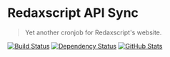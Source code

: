 Redaxscript API Sync
====================

> Yet another cronjob for Redaxscript's website.

[![Build Status](https://img.shields.io/travis/redaxmedia/redaxscript-api-sync.svg)](https://travis-ci.org/redaxmedia/redaxscript-api-sync)
[![Dependency Status](https://gemnasium.com/badges/github.com/redaxmedia/redaxscript-api-sync.svg)](https://gemnasium.com/github.com/redaxmedia/redaxscript-api-sync)
[![GitHub Stats](https://img.shields.io/badge/github-stats-ff5500.svg)](http://githubstats.com/redaxmedia/redaxscript-api-sync)
